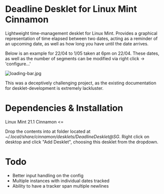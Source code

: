 # Deadline Desklet for Linux Mint Cinnamon

Lightweight time-management desklet for Linux Mint. Provides a graphical representation of time elapsed between two dates, acting as a reminder of an upcoming date, as well as how long you have until the date arrives.

Below is an example for 22/04 to 1/05 taken at 6pm on 22/04. These dates, as well as the number of segments can be modified via right click -> 'configure...'

![loading-bar.jpg](https://github.com/CodeZilla12/DeadlineDeskletCinnamon/assets/69915380/96412408-343f-469b-9a60-0c5f423e833e)

This was a deceptively challenging project, as the existing documentation for desklet-development is extremely lackluster.

# Dependencies & Installation

Linux Mint 21.1 Cinnamon <=

Drop the contents into at folder located at _~/.local/share/cinnamon/desklets/DeadlineDesklet@SG_. Right click on desktop and click "Add Desklet", choosing this desklet from the dropdown.


# Todo
-  Better input handling on the config
-  Multiple instances with individual dates tracked
-  Ability to have a tracker span multiple newlines
